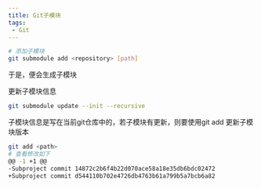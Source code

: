 ```yaml
---
title: Git子模块
tags:
 - Git
---
```

```bash
# 添加子模块
git submodule add <repository> [path]
```
于是，便会生成子模块


更新子模块信息
```bash
git submodule update --init --recursive
```

子模块信息是写在当前git仓库中的，若子模块有更新，则要使用git add 更新子模块版本

```bash
git add <path>
# 查看修改如下
@@ -1 +1 @@
-Subproject commit 14872c2b6f4b22d070ace58a18e35db6bdc02472
+Subproject commit d544110b702e4726db4763b61a799b5a7bcb6a82
```